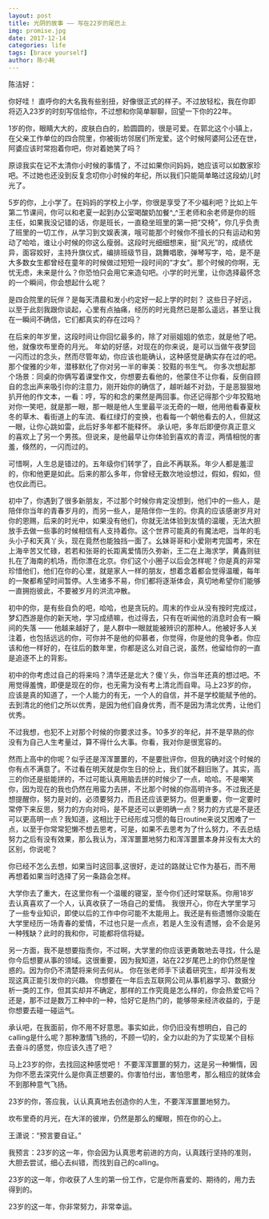 ```yaml
---
layout: post
title: 光阴的故事 —— 写在22岁的尾巴上
img: promise.jpg
date: 2017-12-14
categories: life
tags: [brace yourself]
author: 陈小耗
---
```


陈洁好：

  你好哇！
  直呼你的大名我有些别扭，好像很正式的样子。不过放轻松，我在你即将迈入23岁的时刻写信给你，不过想和你简单聊聊，回望一下你的22年。

  1岁的你，眼睛大大的，皮肤白白的，脸圆圆的，很是可爱。在郭北这个小镇上，在父亲工作单位的四合院里，你被街坊邻居们所宠爱。这个时候阿婆阿公还在世，阿婆应该时常抱着你吧，你对着她笑了吗？

  原谅我实在记不太清你小时候的事情了，不过如果你问妈妈，她应该可以如数家珍吧。不过她也还没到反复念叨你小时候的年纪，所以我们只能简单略过这段幼儿时光了。

  5岁的你，上小学了。在妈妈的学校上小学，你很是享受了不少福利吧？比如上午第二节课间，你可以和老夏一起到办公室喝酸奶加餐^_^王老师和余老师是你的班主任，如果我没记错的话，你是班长，一直稳坐班里的第一把“交椅”，你几乎负责了班里的一切工作，从学习到文娱表演，哦可能那个时候你不擅长的只有运动和劳动了哈哈，谁让小时候的你这么瘦弱。这段时光细细想来，挺“风光”的，成绩优异，面容姣好，主持升旗仪式，编排班级节目，跳舞唱歌，弹琴写字，哈，是不是大多数女生都曾经在童年的时候做过短短一段时间的“才女”。那个时候的你啊，无忧无虑，未来是什么？你恐怕只会用它来造句吧。小学的时光里，让你选择最怀念的一个瞬间，你会想起什么呢？

  是四合院里的玩伴？是每天清晨和发小约定好一起上学的时刻？
  这些日子好远，以至于此刻我跟你谈起，心里有点抽痛，经历的时光竟然已是那么遥远，甚至让我在一瞬间不确信，它们都真实的存在过吗？

  在后来的年岁里，这段时间让你回忆最多的，除了对丽姐姐的依恋，就是他了吧。他，就像坎布里奇的月光。
  年幼的好感，对现在的你来说，是可以当做午夜梦回一闪而过的念头，然而尽管年幼，你应该也能确认，这种感觉是确实存在过的吧。那个俊雅的少年，潜移默化了你对另一半的审美：狡黠的书生气。
  你多次想起那个场景：同桌的你俩写着课堂作文，你想要去看他的，他蒙住不让你看，反倒自顾自的念出声来吸引你的注意力，刚开始你的确信了，越听越不对劲，于是恶狠狠地扒开他的作文本，一看：哼，写的和念的果然是两回事。你还记得那个少年狡黠地对你一笑吧，就是那一眼，那一眼是他人生里最平淡无奇的一眼，他用他看春夏秋冬的草木、看街道上的车流、看红绿灯的变换，也看每一个朝他看去的人，但就这一眼，让你心跳如雷，此后好多年都不能释怀。
  承认吧，多年后即便你真正意义的喜欢上了另一个男孩。但说来，是他最早让你体验到喜欢的青涩，两情相悦的害羞，倏然的，一闪而过的。

  可惜啊，人生总是错过的。五年级你们转学了，自此不再联系。年少人都是羞涩的，你和他更是如此。后来的那么多年，你曾经无数次地设想过，假如，假如，但也仅此而已。

  初中了，你遇到了很多新朋友，不过那个时候你肯定没想到，他们中的一些人，是陪伴你当年的青春岁月的，而另一些人，是陪伴你一生的。你真的应该感谢岁月对你的恩赐，后来的时光中，如果没有他们，你就无法体验到友情的温暖，无法大胆放手去做一些事的时候相信有人支持着你。这个世界可能真的有魔法吧，当年的毛头小子和天真丫头，现在竟然也能独挡一面了。幺妹哥哥和小爱刚考完国考，宋在上海辛苦又忙碌，若若和张哥的长距离爱情历久弥新，王二在上海求学，黄鑫则驻扎在了海南的机场，而你漂在北京。你们这个小圈子以后会怎样呢？你是真的非常珍惜他们，他们在你的心里，就是家人一样的朋友，想着念着都会觉得温暖，每年的一聚都希望时间暂停。人生诸多不易，你们都将逐渐体会，真切地希望你们能够一直拥抱彼此，不要被岁月的洪流冲散。

  初中的你，是有些自负的吧，哈哈，也是贪玩的。周末的作业从没有按时完成过，梦幻西游是你的新天地，学习成绩嘛，也过得去，只有在听闻他的消息时会有一瞬间的失落 —— 他越来越好了，是人群中一眼就能被辨识的那种人。他被好多人关注着，也包括远远的你，可你并不是他的仰慕者，你觉得，你是他的竞争者。你应该和他一样好的，在往后的数年里，你都是这么对自己说，虽然，他留给你的一直是追逐不上的背影。

  初中的你考虑过自己的将来吗？清华还是北大？傻丫头，你当年还真的想过吧。不用觉得羞愧，即便是现在的你，也无需为没有考上清北而自卑。马上23岁的你，应该是真的知道了，一个人能力的有无，一个人的自信，并不是学校能赋予他的。去到清北的他们之所以优秀，是因为他们自身优秀，而不是因为清北优秀，让他们优秀。

  不过我想，也犯不上对那个时候的你要求过多。10多岁的年纪，并不是早熟的你没有为自己人生考量过，算不得什么大事。你看，我对你是很宽容的。

  然而上高中的你呢？似乎还是浑浑噩噩的，不是要批评你，但我的确对这个时候的你有点不满意了。不过看在明天就是你生日的份上，我们就不翻旧账了。其实，高三的你还是挺能拼的，不过可能认真用脑去拼的时候少了一点，哈哈。不是嘲笑你，因为现在的我也仍然在用蛮力去拼，不比那个时候的你高明许多。不过我还是想提醒你，努力是对的，必须要努力，而且还应该更努力。但更重要，你一定要时常停下来反思，努力的方向对吗，是不是还可以更明确一点？努力的方式是不是还可以更高明一点？我知道，这相比于已经形成习惯的每日routine来说又困难了一点，以至于你常常犯懒不想去思考，可是，如果不去思考为了什么努力，不去总结努力之后有没有效果，那么我认为，浑浑噩噩地努力和浑浑噩噩本身并没有太大的区别，你说呢？

  你已经不怎么去想，如果当时这回事,这很好，走过的路就让它作为基石，而不用再想着如果当时选择了另一条路会怎样。


  大学你去了重大，在这里你有一个温暖的寝室，至今你们还时常联系。你用18岁去认真喜欢了一个人，认真收获了一场自己的爱情。
  我很开心，你在大学里学习了一些专业知识，即使以后的工作中你可能不太能用上。我还是有些遗憾你没能在大学里经历一场青春的爱情，不过也只是一点点，若是人生没有遗憾，会不会是另一种残缺？此时的我和你，可能都将信将疑。

  另一方面，我不是想要指责你，不过啊，大学里的你应该更勇敢地去寻找，什么是你今后想要从事的领域。这很重要，因为我知道，站在22岁尾巴上的你仍然是惶惑的。因为你仍不清楚将来何去何从。
  你在张老师手下读着研究生，却并没有发现这真正能引发你的兴趣。
  你想要在一年后去互联网公司从事机器学习、数据分析一类的工作，但其实却并不确定，那样的工作究竟是怎么样的，你会热爱它吗？还是，那不过是数万工种中的一种，恰好它是热门的，能够带来经济收益的，于是你想要去碰一碰运气。

  承认吧，在我面前，你不用不好意思。事实如此，你仍旧没有想明白，自己的calling是什么呢？那种激情飞扬的，不顾一切的，全力以赴的为了实现某个目标去奋斗的感觉，你应该久违了吧？

  马上23岁的你，去找回这种感觉吧！
  不要浑浑噩噩的努力，这是另一种懒惰，因为你不愿去深究什么是你真正想要的。你害怕付出，害怕思考，那么相应的就体会不到那种意气飞扬。

  23岁的你，答应我，认认真真地去创造你的人生，不要浑浑噩噩地努力。

  坎布里奇的月光，在大洋的彼岸，仍然是那么的耀眼，照在你的心上。

  王潇说：“预言要自证。”

  我预言：23岁的这一年，你会因为认真思考前进的方向，认真践行坚持的准则，大胆去尝试，细心去纠错，而找到自己的calling。

  23岁的这一年，你收获了人生的第一份工作，它是你所喜爱的、期待的，用力去得到的。

  23岁的这一年，你非常努力，非常幸运。

  

